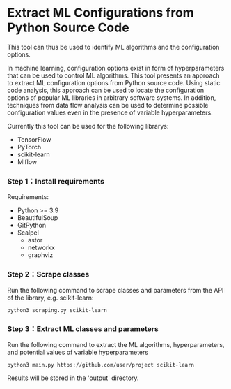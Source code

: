 # Extract ML Configurations from Python Source Code
This tool can thus be used to identify ML algorithms and the configuration options.

In machine learning, configuration options exist in form of hyperparameters that can be used to control ML algorithms. This tool presents an approach to extract ML configuration options from Python source code. Using static code analysis, this approach can be used to locate the configuration options of popular ML libraries in arbitrary software systems. In addition, techniques from data flow analysis can be used to determine possible configuration values even in the presence of variable hyperparameters. 

Currently this tool can be used for the following librarys:
   - TensorFlow
   - PyTorch
   - scikit-learn
   - Mlflow

### Step 1：Install requirements

Requirements: 
   - Python >= 3.9
   - BeautifulSoup
   - GitPython
   - Scalpel
     - astor
     - networkx
     - graphviz

### Step 2：Scrape classes
Run the following command to scrape classes and parameters from the API of the library, e.g. scikit-learn:
```
python3 scraping.py scikit-learn
```

### Step 3：Extract ML classes and parameters
Run the following command to extract the ML algorithms, hyperparameters, and potential values of variable hyperparameters
```
python3 main.py https://github.com/user/project scikit-learn
```

Results will be stored in the 'output' directory.
